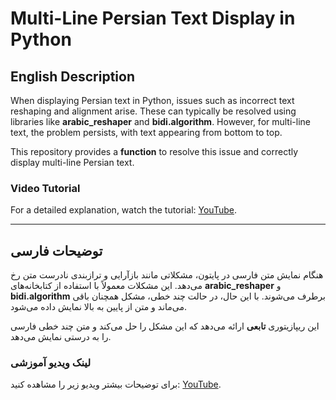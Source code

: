 # Multi-Line Persian Text Display in Python  

## English Description  
When displaying Persian text in Python, issues such as incorrect text reshaping and alignment arise. These can typically be resolved using libraries like **arabic_reshaper** and **bidi.algorithm**. However, for multi-line text, the problem persists, with text appearing from bottom to top.  

This repository provides a **function** to resolve this issue and correctly display multi-line Persian text.  

### Video Tutorial  
For a detailed explanation, watch the tutorial: [YouTube](https://www.youtube.com/watch?v=OT4UFnaf0sM).  

---

## توضیحات فارسی  
هنگام نمایش متن فارسی در پایتون، مشکلاتی مانند بازآرایی و ترازبندی نادرست متن رخ می‌دهد. این مشکلات معمولاً با استفاده از کتابخانه‌های **arabic_reshaper** و **bidi.algorithm** برطرف می‌شوند. با این حال، در حالت چند خطی، مشکل همچنان باقی می‌ماند و متن از پایین به بالا نمایش داده می‌شود.  

این ریپازیتوری **تابعی** ارائه می‌دهد که این مشکل را حل می‌کند و متن چند خطی فارسی را به درستی نمایش می‌دهد.  

### لینک ویدیو آموزشی  
برای توضیحات بیشتر ویدیو زیر را مشاهده کنید: [YouTube](https://www.youtube.com/watch?v=OT4UFnaf0sM).

